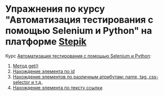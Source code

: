 # Упражнения по курсу "Автоматизация тестирования с помощью Selenium и Python" на платформе [Stepik](https://stepik.org/) 

Курс [Автоматизация тестирования с помощью Selenium и Python](https://stepik.org/course/575/syllabus):

1. [Метод get()](https://github.com/VadimToptunov/python_stepik_selenium_course/blob/main/selenium_course/get_method_0.py)
2. [Нахождение элемента по id](https://github.com/VadimToptunov/python_stepik_selenium_course/blob/main/selenium_course/finding_elements.py)
3. [Нахождение элементов по различным атрибутам: name, tag, css-selector и т.д.](https://github.com/VadimToptunov/python_stepik_selenium_course/blob/main/selenium_course/lesson6_step4.py)
4. [Нахождение элемента по тексту ссылки](https://github.com/VadimToptunov/python_stepik_selenium_course/blob/main/selenium_course/lesson6_step5.py)